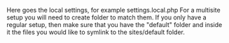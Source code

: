 Here goes the local settings, for example settings.local.php
For a multisite setup you will need to create folder to match them.
If you only have a regular setup, then make sure that you have the "default" folder and inside it the files you would like to symlink to the sites/default folder.